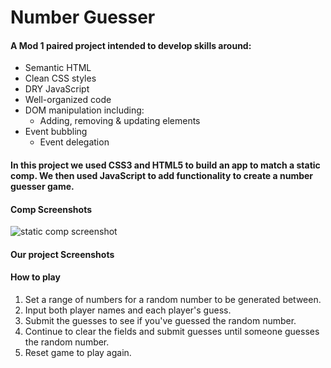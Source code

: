 # Number Guesser

#### A Mod 1 paired project intended to develop skills around:
* Semantic HTML
* Clean CSS styles
* DRY JavaScript
* Well-organized code
* DOM manipulation including:
    * Adding, removing & updating elements
* Event bubbling
    * Event delegation

#### In this project we used CSS3 and HTML5 to build an app to match a static comp.  We then used JavaScript to add functionality to create a number guesser game.

#### Comp Screenshots

![static comp screenshot](https://frontend.turing.io/assets/images/projects/number-guesser/week2-numberguesser-01.jpg)

#### Our project Screenshots

#### How to play
1. Set a range of numbers for a random number to be generated between.
2. Input both player names and each player's guess.
3. Submit the guesses to see if you've guessed the random number.
4. Continue to clear the fields and submit guesses until someone guesses the random number.
5. Reset game to play again.
